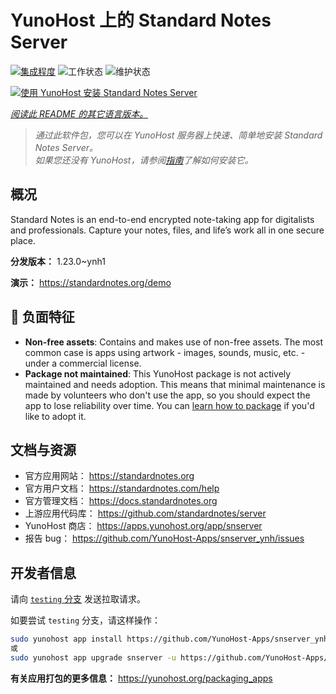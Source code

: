 <!--
注意：此 README 由 <https://github.com/YunoHost/apps/tree/master/tools/readme_generator> 自动生成
请勿手动编辑。
-->

# YunoHost 上的 Standard Notes Server

[![集成程度](https://dash.yunohost.org/integration/snserver.svg)](https://dash.yunohost.org/appci/app/snserver) ![工作状态](https://ci-apps.yunohost.org/ci/badges/snserver.status.svg) ![维护状态](https://ci-apps.yunohost.org/ci/badges/snserver.maintain.svg)

[![使用 YunoHost 安装 Standard Notes Server](https://install-app.yunohost.org/install-with-yunohost.svg)](https://install-app.yunohost.org/?app=snserver)

*[阅读此 README 的其它语言版本。](./ALL_README.md)*

> *通过此软件包，您可以在 YunoHost 服务器上快速、简单地安装 Standard Notes Server。*  
> *如果您还没有 YunoHost，请参阅[指南](https://yunohost.org/install)了解如何安装它。*

## 概况

Standard Notes is an end-to-end encrypted note-taking app for digitalists and professionals. Capture your notes, files, and life’s work all in one secure place.


**分发版本：** 1.23.0~ynh1

**演示：** <https://standardnotes.org/demo>
## :red_circle: 负面特征

- **Non-free assets**: Contains and makes use of non-free assets. The most common case is apps using artwork - images, sounds, music, etc. - under a commercial license.
- **Package not maintained**: This YunoHost package is not actively maintained and needs adoption. This means that minimal maintenance is made by volunteers who don't use the app, so you should expect the app to lose reliability over time. You can [learn how to package](https://yunohost.org/packaging_apps_intro) if you'd like to adopt it.

## 文档与资源

- 官方应用网站： <https://standardnotes.org>
- 官方用户文档： <https://standardnotes.com/help>
- 官方管理文档： <https://docs.standardnotes.org>
- 上游应用代码库： <https://github.com/standardnotes/server>
- YunoHost 商店： <https://apps.yunohost.org/app/snserver>
- 报告 bug： <https://github.com/YunoHost-Apps/snserver_ynh/issues>

## 开发者信息

请向 [`testing` 分支](https://github.com/YunoHost-Apps/snserver_ynh/tree/testing) 发送拉取请求。

如要尝试 `testing` 分支，请这样操作：

```bash
sudo yunohost app install https://github.com/YunoHost-Apps/snserver_ynh/tree/testing --debug
或
sudo yunohost app upgrade snserver -u https://github.com/YunoHost-Apps/snserver_ynh/tree/testing --debug
```

**有关应用打包的更多信息：** <https://yunohost.org/packaging_apps>
